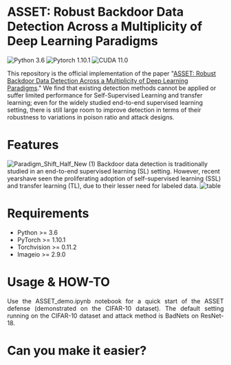 # ASSET: Robust Backdoor Data Detection Across a Multiplicity of Deep Learning Paradigms

![Python 3.6](https://img.shields.io/badge/python-3.6-DodgerBlue.svg?style=plastic)
![Pytorch 1.10.1](https://img.shields.io/badge/pytorch-1.10.1-DodgerBlue.svg?style=plastic)
![CUDA 11.0](https://img.shields.io/badge/cuda-11.0-DodgerBlue.svg?style=plastic)


This repository is the official implementation of the paper "[ASSET: Robust Backdoor Data Detection Across a Multiplicity of Deep Learning Paradigms](https://www.yi-zeng.com/)." We find that existing detection methods cannot be applied or suffer limited performance for Self-Supervised Learning and transfer learning; even for the widely studied end-to-end supervised learning setting, there is still large room to improve detection in terms of their robustness to variations in poison ratio and attack designs.

# Features

![Paradigm_Shift_Half_New (1)](https://user-images.githubusercontent.com/77789132/218583421-1184b200-5dd0-418a-82a7-15754704fc2f.png)
Backdoor data detection is traditionally studied in an end-to-end supervised learning (SL) setting. However, recent yearshave seen the proliferating adoption of self-supervised learning (SSL) and transfer learning (TL), due to their lesser need for labeled data.
![table](https://user-images.githubusercontent.com/77789132/218352301-421a9fe1-70d4-469f-91e8-0e9da2bdc823.png)

# Requirements
+ Python >= 3.6
+ PyTorch >= 1.10.1
+ Torchvision >= 0.11.2
+ Imageio >= 2.9.0


# Usage & HOW-TO
<p align="justify">Use the ASSET_demo.ipynb
 notebook for a quick start of the ASSET defense (demonstrated on the CIFAR-10 dataset). The default setting running on the CIFAR-10 dataset and attack method is BadNets on ResNet-18.</p>
 
# Can you make it easier?

